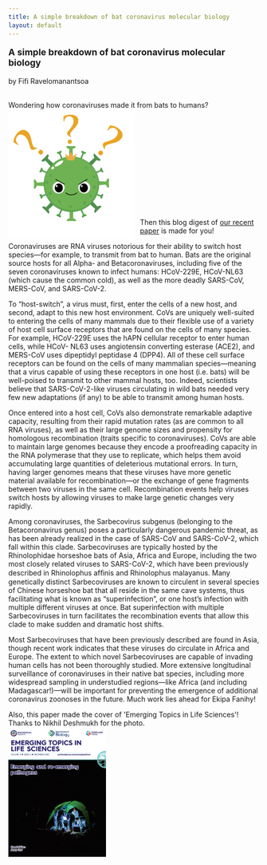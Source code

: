 ```yaml
---
title: A simple breakdown of bat coronavirus molecular biology
layout: default
---
```



<font size="4">

<b>A simple breakdown of bat coronavirus molecular biology</b>

</font>

by Fifi Ravelomanantsoa

<br>
Wondering how coronaviruses made it from bats to humans?


<br>
<img src="/assets/img/Fifi_CoV.jpg" alt="fifi-logo" style="height: 260px; padding-right: 10px;" align="left">
<br>
<br>
<br>
<br>
<br>
<br>
<br>
<br>
<br>
<br>
<br>
<br>

Then this blog digest of [our recent paper](https://doi.org/10.1042/ETLS20200097) is made for you!

Coronaviruses are RNA viruses notorious for their ability to switch host species—for example, to transmit from bat to human. Bats are the original source hosts for all Alpha- and Betacoronaviruses, including five of the seven coronaviruses known to infect humans: HCoV-229E, HCoV-NL63 (which cause the common cold), as well as the more deadly SARS-CoV, MERS-CoV, and SARS-CoV-2.

To “host-switch”, a virus must, first, enter the cells of a new host, and second, adapt to this new host environment. CoVs are uniquely well-suited to entering the cells of many mammals due to their flexible use of a variety of host cell surface receptors that are found on the cells of many species. For example, HCoV-229E uses the hAPN cellular receptor to enter human cells, while HCoV- NL63 uses angiotensin converting esterase (ACE2), and MERS-CoV uses dipeptidyl peptidase 4 (DPP4). All of these cell surface receptors can be found on the cells of many mammalian species—meaning that a virus capable of using these receptors in one host (i.e. bats) will be well-poised to transmit to other mammal hosts, too. Indeed, scientists believe that SARS-CoV-2-like viruses circulating in wild bats needed very few new adaptations (if any) to be able to transmit among human hosts.

Once entered into a host cell, CoVs also demonstrate remarkable adaptive capacity, resulting from their rapid mutation rates (as are common to all RNA viruses), as well as their large genome sizes and propensity for homologous recombination (traits specific to coronaviruses). CoVs are able to maintain large genomes because they encode a proofreading capacity in the RNA polymerase that they use to replicate, which helps them avoid accumulating large quantities of deleterious mutational errors. In turn, having larger genomes means that these viruses have more genetic material available for recombination—or the exchange of gene fragments between two viruses in the same cell. Recombination events help viruses switch hosts by allowing viruses to make large genetic changes very rapidly.

Among coronaviruses, the Sarbecovirus subgenus (belonging to the Betacoronavirus genus) poses a particularly dangerous pandemic threat, as has been already realized in the case of SARS-CoV and SARS-CoV-2, which fall within this clade. Sarbecoviruses are typically hosted by the Rhinolophidae horseshoe bats of Asia, Africa and Europe, including the two most closely related viruses to SARS-CoV-2, which have been previously described in Rhinolophus afﬁnis and Rhinolophus malayanus. Many genetically distinct Sarbecoviruses are known to circulent in several species of Chinese horseshoe bat that all reside in the same cave systems, thus facilitating what is known as “superinfection”, or one host’s infection with multiple different viruses at once. Bat superinfection with multiple Sarbecoviruses in turn facilitates the recombination events that allow this clade to make sudden and dramatic host shifts.

Most Sarbecoviruses that have been previously described are found in Asia, though recent work indicates that these viruses do circulate in Africa and Europe. The extent to which novel Sarbecoviruses are capable of invading human cells has not been thoroughly studied. More extensive longitudinal surveillance of coronaviruses in their native bat species, including more widespread sampling in understudied regions—like Africa (and including Madagascar!)—will be important for preventing the emergence of additional coronavirus zoonoses in the future. Much work lies ahead for Ekipa Fanihy!

Also, this paper made the cover of 'Emerging Topics in Life Sciences'! Thanks to Nikhil Deshmukh for the photo.
<br>
<img src="/assets/img/m_etls_4_4.cover.png" alt="paper-cover" style="height: 260px; padding-right: 10px;" align="left">
